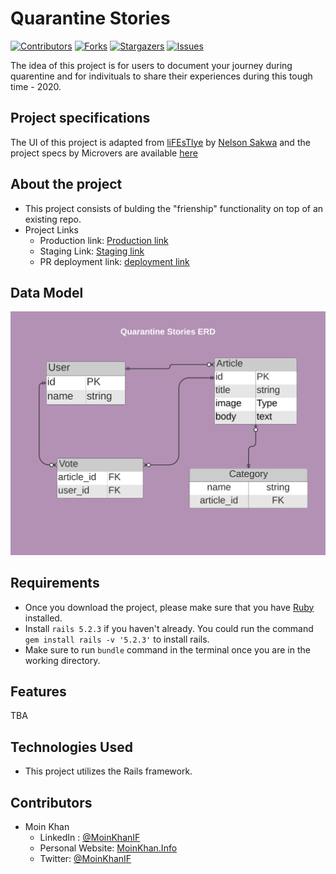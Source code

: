# Quarantine Stories

[![Contributors][contributors-shield]][contributors-url]
[![Forks][forks-shield]][forks-url]
[![Stargazers][stars-shield]][stars-url]
[![Issues][issues-shield]][issues-url]

The idea of this project is for users to document your journey during quarentine and for indivituals to share their experiences during this tough time - 2020.

## Project specifications

The UI of this project is adapted from [liFEsTlye](https://www.behance.net/gallery/14554909/liFEsTlye-Mobile-version) by [Nelson Sakwa](https://www.behance.net/sakwadesignstudio) and the project specs by Microvers are available [here](https://www.notion.so/Lifestyle-articles-b82a5f10122b4cec924cd5d4a6cf7561)

## About the project

- This project consists of bulding the "frienship" functionality on top of an existing repo.
- Project Links
  - Production link: [Production link](https://quarantine-stories.herokuapp.com/)
  - Staging Link: [Staging  link](https://infinite-retreat-30494.herokuapp.com/)
  - PR deployment link: [deployment link](https://quarantine-s-feature-st-ssqn8p.herokuapp.com/)

## Data Model

![Project's ERD](./docs/quarantine-stories-database-erd.png)
<!-- .element style="width=100px;" -->

## Requirements

- Once you download the project, please make sure that you have [Ruby](https://www.ruby-lang.org/en/) installed.
- Install `rails 5.2.3` if you haven't already. You could run the command `gem install rails -v '5.2.3'` to install rails.
- Make sure to run `bundle` command in the terminal once you are in the working directory.

## Features

TBA

## Technologies Used

- This project utilizes the Rails framework.

<!-- 

## Testing

## Test Output

-->

## Contributors

- Moin Khan
  - LinkedIn : [@MoinKhanIF](https://www.linkedin.com/in/moinkhanif/)
  - Personal Website: [MoinKhan.Info](https://moinkhan.info)
  - Twitter: [@MoinKhanIF](https://twitter.com/MoinKhanIF)
  
<!-- MARKDOWN LINKS & IMAGES -->

[contributors-shield]: https://img.shields.io/github/contributors/moinkhanif/quarantine-stories.svg?style=flat-square
[contributors-url]: https://github.com/moinkhanif/quarantine-stories/graphs/contributors
[forks-shield]: https://img.shields.io/github/forks/moinkhanif/quarantine-stories.svg?style=flat-square
[forks-url]: https://github.com/moinkhanif/quarantine-stories/network/members
[stars-shield]: https://img.shields.io/github/stars/moinkhanif/quarantine-stories.svg?style=flat-square
[stars-url]: https://github.com/moinkhanif/quarantine-stories/stargazers
[issues-shield]: https://img.shields.io/github/issues/moinkhanif/quarantine-stories.svg?style=flat-square
[issues-url]: https://github.com/moinkhanif/quarantine-stories/issues
